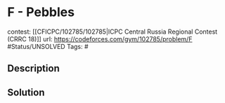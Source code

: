# F - Pebbles

contest: [[CFICPC/102785/102785|ICPC Central Russia Regional Contest (CRRC 18)]]
url: https://codeforces.com/gym/102785/problem/F
#Status/UNSOLVED
Tags: #

## Description

## Solution

